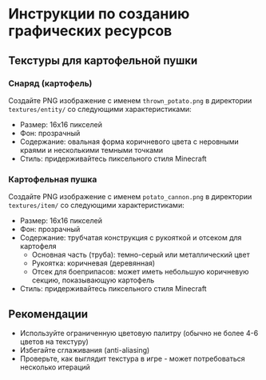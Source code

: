 # Инструкции по созданию графических ресурсов

## Текстуры для картофельной пушки

### Снаряд (картофель)
Создайте PNG изображение с именем `thrown_potato.png` в директории `textures/entity/` со следующими характеристиками:
- Размер: 16x16 пикселей
- Фон: прозрачный
- Содержание: овальная форма коричневого цвета с неровными краями и несколькими темными точками
- Стиль: придерживайтесь пиксельного стиля Minecraft

### Картофельная пушка
Создайте PNG изображение с именем `potato_cannon.png` в директории `textures/item/` со следующими характеристиками:
- Размер: 16x16 пикселей
- Фон: прозрачный
- Содержание: трубчатая конструкция с рукояткой и отсеком для картофеля
  - Основная часть (труба): темно-серый или металлический цвет
  - Рукоятка: коричневая (деревянная)
  - Отсек для боеприпасов: может иметь небольшую коричневую секцию, показывающую картофель
- Стиль: придерживайтесь пиксельного стиля Minecraft

## Рекомендации
- Используйте ограниченную цветовую палитру (обычно не более 4-6 цветов на текстуру)
- Избегайте сглаживания (anti-aliasing)
- Проверьте, как выглядит текстура в игре - может потребоваться несколько итераций 